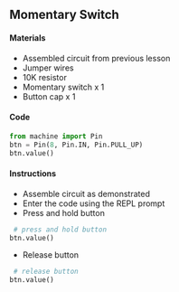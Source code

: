 ## Momentary Switch

#### Materials
 - Assembled circuit from previous lesson
 - Jumper wires
 - 10K resistor
 - Momentary switch x 1
 - Button cap x 1

#### Code
```Python
from machine import Pin
btn = Pin(8, Pin.IN, Pin.PULL_UP)
btn.value()
```

#### Instructions
 - Assemble circuit as demonstrated
 - Enter the code using the REPL prompt
 - Press and hold button
```Python
 # press and hold button
btn.value()
```
 - Release button
```Python
 # release button
btn.value()
```

